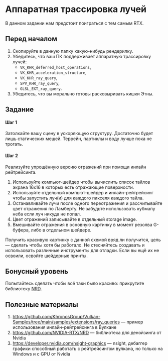 # Аппаратная трассировка лучей

В данном задании нам предстоит поиграться с тем самым RTX.

## Перед началом

 1. Скопируйте в данную папку какую-нибудь рендерилку.
 2. Убедитесь, что ваш ПК поддерживает аппаратную трассировку лучей:
    - `VK_KHR_deferred_host_operations`,
    - `VK_KHR_acceleration_structure`,
    - `VK_KHR_ray_query`,
    - `SPV_KHR_ray_query`,
    - `GLSL_EXT_ray_query`.
 3. Убедитесь, что вы морально готовы расковыривать кишки Этны.

## Задание

#### Шаг 1

Затолкайте вашу сцену в ускоряющую структуру.
Достаточно будет лишь статических мешей.
Террейн, партиклы и воду лучше пока не трогать.

#### Шаг 2

Реализуйте упрощённую версию отражений при помощи инлайн рейтрейсинга.
 1. Используйте компьют-шейдер чтобы вычислить список тайлов экрана 16х16 в которых есть отражающие поверхности.
 2. Используйте отдельный компьют-шейдер и инлайн-рейтрейсинг чтобы запустить луч(и) для каждого пикселя каждого тайла.
 3. Останавливайте лучи после одного переотражения и рассчитывайте цвет отражения по Ламберту.
 Не забудьте использовать кубмапу неба если луч никуда не попал.
 4. Цвет отражений записывайте в отдельный storage image.
 5. Вмешивайте отражения в основную картинку в момент резолва G-буфера, либо в отдельном шейдере.

Получить красивую картинку с данной схемой вряд ли получится, цель &mdash; сделать чтобы хотя бы работало.
Не стесняйтесь создавать и использовать различные инструменты для отладки.
Если вы ещё их не освоили, освойте шейдерные принты.

## Бонусный уровень

Попытайтесь сделать чтобы всё таки было красиво: прикрутите библиотеку [NRD](https://github.com/NVIDIA-RTX/NRD).

## Полезные материалы

 1. https://github.com/KhronosGroup/Vulkan-Samples/tree/main/samples/extensions/ray_queries &mdash; пример использования инлайн-рейтрейсинга в Вулкане
 2. https://github.com/NVIDIA-RTX/NRD &mdash; библиотека для денойзинга от Nvidia
 3. https://developer.nvidia.com/nsight-graphics &mdash; nsight, дебаггер графики способный работать с рейтрейсингом вулкана, но только на Windows и с GPU от Nvidia